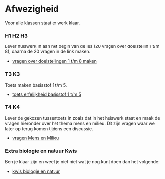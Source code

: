# Afwezigheid

Voor alle klassen staat er werk klaar.

### H1 H2 H3

Lever huiswerk in aan het begin van de les (20 vragen over doelstellin 1 t/m 8), daarna de 20 vragen in de link maken.

* [vragen over doelstellingen 1 t/m 8 maken](h1h2h320vragen.md)

### T3 K3
Toets maken basisstof 1 t/m 5. 

* [toets erfelijkheid basisstof 1 t/m 5](t3k3.md)

### T4 K4

Lever de gekozen tussentoets in zoals dat in het huiswerk staat en maak de vragen hieronder over het thema mens en milieu. Dit zijn vragen waar we later op terug komen tijdens een discussie.

* [vragen Mens en Milieu](t4k4.md)

### Extra biologie en natuur Kwis

Ben je klaar zijn en weet je niet niet wat je nog kunt doen dan het volgende:

* [kwis biologie en natuur](mcbioennatuur122023.md)